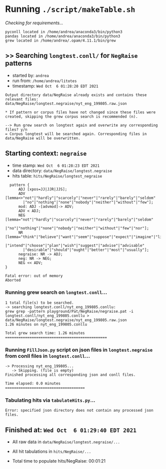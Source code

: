 
# Running `./script/makeTable.sh`
_Checking for requirements..._
```
pyconll located in /home/andrea/anaconda3/bin/python3
pandas located in /home/andrea/anaconda3/bin/python3
grew located in /home/andrea/.opam/4.11.1/bin/grew
```
## >> Searching `longtest.conll/` for `NegRaise` patterns
 
- started by: `andrea`
- run from: `/home/andrea/litotes`
- timestamp: `Wed Oct  6 01:28:20 EDT 2021`
 
```
Output directory data/NegRaise already exists and contains these relevant files:
data/NegRaise/longtest.negraise/nyt_eng_199805.raw.json
 
* If pattern or corpus files have not changed since these files were created, skipping the grew corpus search is recommended (n).
 
--> Run grew search on longtest again and overwrite any corresponding files? y/n 
= Corpus longtest will be searched again. Corresponding files in data/NegRaise will be overwritten.
```
## Starting context: `negraise`
- time stamp: `Wed Oct  6 01:28:23 EDT 2021`
- data directory: `data/NegRaise/longtest.negraise`
- hits table: `hits/NegRaise/longtest_negraise`
```{js}
  pattern { 
      ADJ [xpos=JJ|JJR|JJS]; 
      ADV [lemma<>"not"|"hardly"|"scarcely"|"never"|"rarely"|"barely"|"seldom"
        |"no"|"nothing"|"none"|"nobody"|"neither"|"without"|"few"];
      mod: ADJ -[advmod]-> ADV;  
      ADV < ADJ;
      NEG [lemma="not"|"hardly"|"scarcely"|"never"|"rarely"|"barely"|"seldom"
        |"no"|"nothing"|"none"|"nobody"|"neither"|"without"|"few"|"nor"];  
      NR [lemma="think"|"believe"|"want"|"seem"|"suppose"|"expect"|"imagine"|"likely"|"probable"|"appear"|"look"
        |"intend"|"choose"|"plan"|"wish"|"suggest"|"advise"|"advisable"
        |"desirable"|"should"|"ought"|"better"|"most"|"usually"];
      negraise: NR -> ADJ;
      neg: NR -> NEG;
      NEG << ADV;
}
```  
```  
Fatal error: out of memory
Aborted
```
### Running grew search on `longtest.conll`...
```
1 total file(s) to be searched.
-> searching longtest.conll/nyt_eng_199805.conllu:
grew grep -pattern playground/Pat/NegRaise/negraise.pat -i longtest.conll/nyt_eng_199805.conllu > data/NegRaise/longtest.negraise/nyt_eng_199805.raw.json
1.26 minutes on nyt_eng_199805.conllu

Total grew search time: 1.26 minutes
==============================================

```
### Running `FillJson.py` script on json files in `longtest.negraise` from conll files in `longtest.conll`...
```
-> Processing nyt_eng_199805...
   -> Skipping. (file is empty)
Finished processing all corresponding json and conll files.

Time elapsed: 0.0 minutes
====================================

```
### Tabulating hits via `tabulateHits.py`...
```
Error: specified json directory does not contain any processed json files.
```  
 
## Finished at: `Wed Oct  6 01:29:40 EDT 2021`
  + All raw data in `data/NegRaise/longtest.negraise/...`
  + All hit tabulations in `hits/NegRaise/...`

  + Total time to populate hits/NegRaise: 00:01:21
